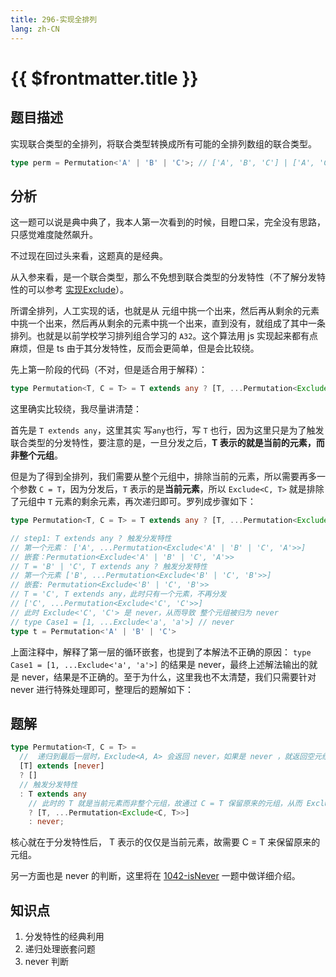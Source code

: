 ```yaml
---
title: 296-实现全排列
lang: zh-CN
---
```


# {{ $frontmatter.title }}

## 题目描述

实现联合类型的全排列，将联合类型转换成所有可能的全排列数组的联合类型。

```typescript
type perm = Permutation<'A' | 'B' | 'C'>; // ['A', 'B', 'C'] | ['A', 'C', 'B'] | ['B', 'A', 'C'] | ['B', 'C', 'A'] | ['C', 'A', 'B'] | ['C', 'B', 'A']
```

## 分析

这一题可以说是典中典了，我本人第一次看到的时候，目瞪口呆，完全没有思路，只感觉难度陡然飙升。

不过现在回过头来看，这题真的是经典。

从入参来看，是一个联合类型，那么不免想到联合类型的分发特性（不了解分发特性的可以参考 [实现Exclude](/docs/easy/43-%E5%AE%9E%E7%8E%B0Exclude.md)）。

所谓全排列，人工实现的话，也就是从 元组中挑一个出来，然后再从剩余的元素中挑一个出来，然后再从剩余的元素中挑一个出来，直到没有，就组成了其中一条排列。也就是以前学校学习排列组合学习的 `A32`。这个算法用 js 实现起来都有点麻烦，但是 ts 由于其分发特性，反而会更简单，但是会比较绕。

先上第一阶段的代码（不对，但是适合用于解释）：

```ts
type Permutation<T, C = T> = T extends any ? [T, ...Permutation<Exclude<C, T>>] : never
```

这里确实比较绕，我尽量讲清楚：

首先是 ` T extends any `，这里其实 写`any`也行，写 `T` 也行，因为这里只是为了触发联合类型的分发特性，要注意的是，一旦分发之后，**T 表示的就是当前的元素，而非整个元组**。

但是为了得到全排列，我们需要从整个元组中，排除当前的元素，所以需要再多一个参数 `C = T`，因为分发后，`T` 表示的是**当前元素**，所以 `Exclude<C, T>` 就是排除了元组中 `T` 元素的剩余元素，再次递归即可。罗列成步骤如下：

```ts
type Permutation<T, C = T> = T extends any ? [T, ...Permutation<Exclude<C, T>>] : never

// step1: T extends any ? 触发分发特性
// 第一个元素： ['A', ...Permutation<Exclude<'A' | 'B' | 'C', 'A'>>]
// 嵌套：Permutation<Exclude<'A' | 'B' | 'C', 'A'>>
// T = 'B' | 'C', T extends any ? 触发分发特性
// 第一个元素 ['B', ...Permutation<Exclude<'B' | 'C', 'B'>>]
// 嵌套: Permutation<Exclude<'B' | 'C', 'B'>>
// T = 'C', T extends any，此时只有一个元素，不再分发
// ['C', ...Permutation<Exclude<'C', 'C'>>]
// 此时 Exclude<'C', 'C'> 是 never，从而导致 整个元组被归为 never
// type Case1 = [1, ...Exclude<'a', 'a'>] // never
type t = Permutation<'A' | 'B' | 'C'>
```

上面注释中，解释了第一层的循环嵌套，也提到了本解法不正确的原因： `type Case1 = [1, ...Exclude<'a', 'a'>]` 的结果是 never，最终上述解法输出的就是 never，结果是不正确的。至于为什么，这里我也不太清楚，我们只需要针对 never 进行特殊处理即可，整理后的题解如下：

## 题解

```ts
type Permutation<T, C = T> =
  //  递归到最后一层时，Exclude<A, A> 会返回 never，如果是 never ，就返回空元组，这样 [1, ...[]] 就是[1]，从而还原原本的排列
  [T] extends [never]
  ? []
  // 触发分发特性
  : T extends any
    // 此时的 T 就是当前元素而非整个元组，故通过 C = T 保留原来的元组，从而 Exclude<C, T> 可以得到剩余元素
    ? [T, ...Permutation<Exclude<C, T>>]
    : never;
```

核心就在于分发特性后， T 表示的仅仅是当前元素，故需要 C = T 来保留原来的元组。

另一方面也是 never 的判断，这里将在 [1042-isNever](/docs/medium/1042-isNever.md) 一题中做详细介绍。

## 知识点

1. 分发特性的经典利用
2. 递归处理嵌套问题
3. never 判断